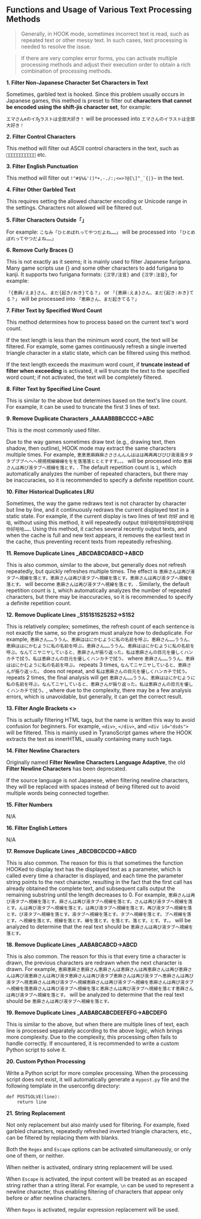 ## Functions and Usage of Various Text Processing Methods

> Generally, in HOOK mode, sometimes incorrect text is read, such as repeated text or other messy text. In such cases, text processing is needed to resolve the issue.

> If there are very complex error forms, you can activate multiple processing methods and adjust their execution order to obtain a rich combination of processing methods.

**1. Filter Non-Japanese Character Set Characters in Text**

Sometimes, garbled text is hooked. Since this problem usually occurs in Japanese games, this method is preset to filter out **characters that cannot be encoded using the shift-jis character set**, for example:

`エマさんԟのイԠラストは全部大好き！` will be processed into `エマさんのイラストは全部大好き！`

**2. Filter Control Characters**

This method will filter out ASCII control characters in the text, such as `` etc.

**3. Filter English Punctuation**

This method will filter out ```!"#$%&'()*+,-./:;<=>?@[\]^_`{|}~``` in the text.

**4. Filter Other Garbled Text**

This requires setting the allowed character encoding or Unicode range in the settings. Characters not allowed will be filtered out.

**5. Filter Characters Outside「」**

For example: `こなみ「ひとめぼれってやつだよね……」` will be processed into `「ひとめぼれってやつだよね……」`

**6. Remove Curly Braces {}**

This is not exactly as it seems; it is mainly used to filter Japanese furigana. Many game scripts use {} and some other characters to add furigana to kanji. It supports two furigana formats: `{汉字/注音}` and `{汉字:注音}`, for example:

`「{恵麻/えま}さん、まだ{起き/おき}てる？」` or `「{恵麻:えま}さん、まだ{起き:おき}てる？」` will be processed into `「恵麻さん、まだ起きてる？」`

**7. Filter Text by Specified Word Count**

This method determines how to process based on the current text's word count.

If the text length is less than the minimum word count, the text will be filtered. For example, some games continuously refresh a single inverted triangle character in a static state, which can be filtered using this method.

If the text length exceeds the maximum word count, if **truncate instead of filter when exceeding** is activated, it will truncate the text to the specified word count; if not activated, the text will be completely filtered.

**8. Filter Text by Specified Line Count**

This is similar to the above but determines based on the text's line count. For example, it can be used to truncate the first 3 lines of text.

**9. Remove Duplicate Characters _AAAABBBBCCCC->ABC**

This is the most commonly used filter.

Due to the way games sometimes draw text (e.g., drawing text, then shadow, then outline), HOOK mode may extract the same characters multiple times. For example, `恵恵恵麻麻麻さささんんんははは再再再びびび液液液タタタブブブへへへ視視視線線線ををを落落落とととすすす。。。` will be processed into `恵麻さんは再び液タブへ視線を落とす。`. The default repetition count is `1`, which automatically analyzes the number of repeated characters, but there may be inaccuracies, so it is recommended to specify a definite repetition count.

**10. Filter Historical Duplicates LRU**

Sometimes, the way the game redraws text is not character by character but line by line, and it continuously redraws the current displayed text in a static state. For example, if the current display is two lines of text `你好` and `哈哈`, without using this method, it will repeatedly output `你好哈哈你好哈哈你好哈哈你好哈哈……`. Using this method, it caches several recently output texts, and when the cache is full and new text appears, it removes the earliest text in the cache, thus preventing recent texts from repeatedly refreshing.

**11. Remove Duplicate Lines _ABCDABCDABCD->ABCD**

This is also common, similar to the above, but generally does not refresh repeatedly, but quickly refreshes multiple times. The effect is `恵麻さんは再び液タブへ視線を落とす。恵麻さんは再び液タブへ視線を落とす。恵麻さんは再び液タブへ視線を落とす。` will become `恵麻さんは再び液タブへ視線を落とす。`. Similarly, the default repetition count is `1`, which automatically analyzes the number of repeated characters, but there may be inaccuracies, so it is recommended to specify a definite repetition count.

**12. Remove Duplicate Lines _S1S1S1S2S2S2->S1S2**

This is relatively complex; sometimes, the refresh count of each sentence is not exactly the same, so the program must analyze how to deduplicate. For example, `恵麻さん……ううん、恵麻ははにかむように私の名前を呼ぶ。恵麻さん……ううん、恵麻ははにかむように私の名前を呼ぶ。恵麻さん……ううん、恵麻ははにかむように私の名前を呼ぶ。なんてニヤニヤしていると、恵麻さんが振り返った。私は恵麻さんの目元を優しくハンカチで拭う。私は恵麻さんの目元を優しくハンカチで拭う。` where `恵麻さん……ううん、恵麻ははにかむように私の名前を呼ぶ。` repeats 3 times, `なんてニヤニヤしていると、恵麻さんが振り返った。` does not repeat, and `私は恵麻さんの目元を優しくハンカチで拭う。` repeats 2 times, the final analysis will get `恵麻さん……ううん、恵麻ははにかむように私の名前を呼ぶ。なんてニヤしていると、恵麻さんが振り返った。私は恵麻さんの目元を優しくハンカチで拭う。`, where due to the complexity, there may be a few analysis errors, which is unavoidable, but generally, it can get the correct result.

**13. Filter Angle Brackets <>**

This is actually filtering HTML tags, but the name is written this way to avoid confusion for beginners. For example, `<div>`, `</div>`, and `<div id="dsds">` will be filtered. This is mainly used in TyranoScript games where the HOOK extracts the text as innerHTML, usually containing many such tags.

**14. Filter Newline Characters**

Originally named **Filter Newline Characters Language Adaptive**, the old **Filter Newline Characters** has been deprecated.

If the source language is not Japanese, when filtering newline characters, they will be replaced with spaces instead of being filtered out to avoid multiple words being connected together.

**15. Filter Numbers**

N/A

**16. Filter English Letters**

N/A

**17. Remove Duplicate Lines _ABCDBCDCDD->ABCD**

This is also common. The reason for this is that sometimes the function HOOKed to display text has the displayed text as a parameter, which is called every time a character is displayed, and each time the parameter string points to the next character, resulting in the fact that the first call has already obtained the complete text, and subsequent calls output the remaining substring until the length decreases to 0. For example, `恵麻さんは再び液タブへ視線を落とす。麻さんは再び液タブへ視線を落とす。さんは再び液タブへ視線を落とす。んは再び液タブへ視線を落とす。は再び液タブへ視線を落とす。再び液タブへ視線を落とす。び液タブへ視線を落とす。液タブへ視線を落とす。タブへ視線を落とす。ブへ視線を落とす。へ視線を落とす。視線を落とす。線を落とす。を落とす。落とす。とす。す。。` will be analyzed to determine that the real text should be `恵麻さんは再び液タブへ視線を落とす。`

**18. Remove Duplicate Lines _AABABCABCD->ABCD**

This is also common. The reason for this is that every time a character is drawn, the previous characters are redrawn when the next character is drawn. For example, `恵麻恵麻さ恵麻さん恵麻さんは恵麻さんは再恵麻さんは再び恵麻さんは再び液恵麻さんは再び液タ恵麻さんは再び液タブ恵麻さんは再び液タブへ恵麻さんは再び液タブへ視恵麻さんは再び液タブへ視線恵麻さんは再び液タブへ視線を恵麻さんは再び液タブへ視線を落恵麻さんは再び液タブへ視線を落と恵麻さんは再び液タブへ視線を落とす恵麻さんは再び液タブへ視線を落とす。` will be analyzed to determine that the real text should be `恵麻さんは再び液タブへ視線を落とす。`

**19. Remove Duplicate Lines _AABABCABCDEEFEFG->ABCDEFG**

This is similar to the above, but when there are multiple lines of text, each line is processed separately according to the above logic, which brings more complexity. Due to the complexity, this processing often fails to handle correctly. If encountered, it is recommended to write a custom Python script to solve it.

**20. Custom Python Processing**

Write a Python script for more complex processing. When the processing script does not exist, it will automatically generate a `mypost.py` file and the following template in the userconfig directory:

```
def POSTSOLVE(line):
    return line
```

**21. String Replacement**

Not only replacement but also mainly used for filtering. For example, fixed garbled characters, repeatedly refreshed inverted triangle characters, etc., can be filtered by replacing them with blanks.

Both the `Regex` and `Escape` options can be activated simultaneously, or only one of them, or neither.

When neither is activated, ordinary string replacement will be used.

When `Escape` is activated, the input content will be treated as an escaped string rather than a string literal. For example, `\n` can be used to represent a newline character, thus enabling filtering of characters that appear only before or after newline characters.

When `Regex` is activated, regular expression replacement will be used.